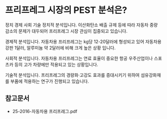 # 프리프레그 시장의 PEST 분석은?

정치 경제 사회 기술
정치적 분석입니다.
이산화탄소 배출 규제 등에 따라 자동차 중량 감소의 문제가 대두되어 프리프레그 시장 관심이 집중되고 있습니다. 

경제적 분석입니다.
자동차용 프리프레그는 kg당 12-20달러에 형성되고 있어 자동차용 강판 1달러, 알루미늄 약 2달러에 비해 크게 높은 상황 입니다.

사회적 분석입니다.
자동차용 프리프레그는 연료 효율이 중요한 항공 우주산업이나 스포츠카 등의 고가 차량에만 적용되고 있는 상황입니다.

기술적 분석입니다.
프리프레그의 경량화·고강도 효과를 증대시키기 위하여 섬유강화재를 부품에 적용하는 연구가 진행되고 있습니다.

## 참고문서
 - 25-2016-자동차용 프리프레그.pdf
